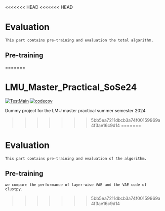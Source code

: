<<<<<<< HEAD
<<<<<<< HEAD
# Evaluation

    This part contains pre-training and evaluation the total algorithm.
## Pre-training
=======
# LMU_Master_Practical_SoSe24

[![TestMain](https://github.com/collinleiber/LMU_Master_Practical_SoSe24/actions/workflows/test-main.yml/badge.svg)](https://github.com/collinleiber/LMU_Master_Practical_SoSe24/actions/workflows/test-main.yml)
[![codecov](https://codecov.io/gh/collinleiber/LMU_Master_Practical_SoSe24/branch/main/graph/badge.svg?token=5AJYQFIYFR)](https://codecov.io/gh/collinleiber/LMU_Master_Practical_SoSe24)

Dummy project for the LMU master practical summer semester 2024
>>>>>>> 5bb5ea7211dbcb3a74f00159969a4f3ae16c9d14
=======
# Evaluation

    This part contains pre-training and evaluation of the algorithm.
    
## Pre-training
    we compare the performance of layer-wise VAE and the VAE code of clustpy.
>>>>>>> 5bb5ea7211dbcb3a74f00159969a4f3ae16c9d14
